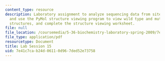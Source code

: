 ```yaml
---
content_type: resource
description: Laboratory assignment to analyze sequencing data from site-directed mutagenesis
  and use the PyMol structure viewing program to view wild type and mutant Abl crystal
  structures, and complete the structure viewing worksheet.
file: null
file_location: /coursemedia/5-36-biochemistry-laboratory-spring-2009/7e41c7cab24d06110d967ded52e73758_ses15.pdf
file_type: application/pdf
resourcetype: Document
title: Lab Session 15
uid: 7e41c7ca-b24d-0611-0d96-7ded52e73758
---
```

